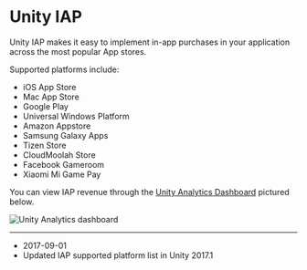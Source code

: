 ﻿Unity IAP
===============

Unity IAP makes it easy to implement in-app purchases in your application across the most popular App stores.

Supported platforms include:

* iOS App Store
* Mac App Store
* Google Play
* Universal Windows Platform
* Amazon Appstore
* Samsung Galaxy Apps 
* Tizen Store
* CloudMoolah Store
* Facebook Gameroom
* Xiaomi Mi Game Pay

You can view IAP revenue through the [Unity Analytics Dashboard](http://analytics.unity3d.com) pictured below.


![Unity Analytics dashboard](../uploads/Main/UnityIAP.png)

---

* <span class="page-edit">2017-09-01  <!-- include IncludeTextNewPageYesEdit --></span><br/>
* <span class="page-history">Updated IAP supported platform list in Unity 2017.1</span> 